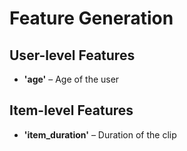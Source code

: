# Feature Generation

## User-level Features
- **'age'** – Age of the user

## Item-level Features
- **'item_duration'** – Duration of the clip
